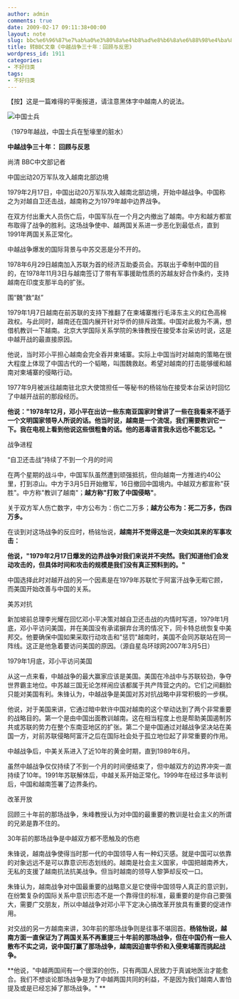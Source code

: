 ```yaml
---
author: admin
comments: true
date: 2009-02-17 09:11:38+00:00
layout: note
slug: bbc%e6%96%87%e7%ab%a0%e3%80%8a%e4%b8%ad%e8%b6%8a%e6%88%98%e4%ba%89%e4%b8%89%e5%8d%81%e5%b9%b4%ef%bc%9a-%e5%9b%9e%e9%a1%be%e4%b8%8e%e5%8f%8d%e6%80%9d%e3%80%8b
title: 转BBC文章《中越战争三十年：回顾与反思》
wordpress_id: 1911
categories:
- 不好归类
tags:
- 不好归类
---
```


【按】这是一篇难得的平衡报道，请注意黑体字中越南人的说法。

![中国士兵](http://farm4.static.flickr.com/3650/3286691689_5c2df0aa77.jpg?v=0)

（1979年越战，中国士兵在堑壕里的脏水）

**中越战争三十年： 回顾与反思**

尚清
BBC中文部记者

中国出动20万军队攻入越南北部边境

1979年2月17日，中国出动20万军队攻入越南北部边境，开始中越战争。中国称之为对越自卫还击战，越南称之为1979年越中边界战争。

在双方付出重大人员伤亡后，中国军队在一个月之内撤出了越南。中方和越方都宣布取得了战争的胜利。这场战争使中、越两国关系进一步恶化到最低点，直到1991年两国关系正常化。

中越战争爆发的国际背景与中苏交恶是分不开的。

1978年6月29日越南加入苏联为首的经济互助委员会。苏联出于牵制中国的目的，在1978年11月3日与越南签订了带有军事援助性质的苏越友好合作条约，支持越南在印度支那半岛的扩张。

围“魏”救“赵”

1979年1月7日越南在前苏联的支持下推翻了在柬埔寨推行毛泽东主义的红色高棉政权。与此同时，越南还在国内展开针对华侨的排斥政策。中国对此极为不满，想借机教训一下越南。北京大学国际关系学院的朱锋教授在接受本台采访时说，这是中越开战的最直接原因。

他说，当时邓小平担心越南会完全吞并柬埔寨。实际上中国当时对越南的策略在很大程度上体现了中国古代的一个韬略，叫围魏救赵。希望对越南的打击能够缓和越南对柬埔寨的侵略行动。

1977年9月被派往越南驻北京大使馆担任一等秘书的杨铭怡在接受本台采访时回忆了中越开战前的那段经历。

**他说："1978年12月，邓小平在出访一些东南亚国家时曾讲了一些在我看来不适于一个文明国家领导人所说的话。他当时说，越南是一个流氓，我们需要教训它一下。我在电视上看到他说这些很粗鲁的话。他的恶毒语言我永远也不能忘记。"**

战争进程

“自卫还击战”持续了不到一个月的时间

在两个星期的战斗中，中国军队虽然遭到顽强抵抗，但向越南一方推进约40公里，打到凉山。中方于3月5日开始撤军，16日撤回中国境内。中越双方都宣称"获胜"。中方称"教训了越南"；**越方称"打败了中国侵略"**。

关于双方军人伤亡数字，中方公布为：伤亡二万多；**越方公布为：死二万多，伤四万多。**

在谈到对这场战争的反应时，杨铭怡说，**越南并不觉得这是一次突如其来的军事攻击：**

**他说，"1979年2月17日爆发的边界战争对我们来说并不突然。我们知道他们会发动攻击的，但具体时间和攻击的规模是我们没有真正预料到的。"**

中国选择此时对越开战的另一个因素是在1979年苏联忙于阿富汗战争无暇它顾，而美国开始改善与中国的关系。

美苏对抗

新加坡前总理李光耀在回忆邓小平决策对越自卫还击战的内情时写道，1979年1月底，邓小平访问美国，并在美国没有承诺摒弃台湾的情况下，同卡特总统恢复中美邦交。他要确保中国如果采取行动攻击和"惩罚"越南时，美国不会同苏联站在同一阵线。这正是他急着要访问美国的原因。（源自星岛环球网2007年3月5日）

1979年1月底，邓小平访问美国

从这一点来看，中越战争的最大赢家应该是美国。美国在冷战中与苏联较劲，争夺世界霸主地位。中苏越三国无论怎样闹应该都属于共产阵营之内的。它们之间翻脸只能对美国有利。朱锋认为，中越战争是美国对苏对抗战略中非常积极的一步棋。

他说，对于美国来讲，它通过暗中默许中国对越南的这个举动达到了两个非常重要的战略目的。第一个是由中国出面教训越南。这在相当程度上也是帮助美国遏制苏共或苏联的势力在整个东南亚地区的扩张。第二个是中国通过对越战争坚决站在美国一方，对前苏联侵略阿富汗之后在国际社会处于孤立地位起了非常重要的作用。

中越战争后，中美关系进入了近10年的黄金时期，直到1989年6月。

虽然中越战争仅仅持续了不到一个月的时间便结束了，但中越双方的边界冲突一直持续了10年。1991年苏联解体后，中越关系开始正常化。1999年在经过多年谈判后，中国和越南签署了边界条约。

改革开放

回顾三十年前的那场战争，朱峰教授认为对中国的最重要的教训是社会主义的所谓的兄弟是靠不住的。

30年前的那场战争是中越双方都不愿触及的伤疤

朱锋说，越南战争使得当时那一代的中国领导人有一种幻灭感。就是中国可以依靠的对象远远不是可以靠意识形态划线的。越南是社会主义国家，中国把越南养大，无私的支援了越南抗法抗美战争。但当时越南的领导人黎笋却反咬一口。

朱锋认为，越南战争对中国最重要的战略意义是它使得中国领导人真正的意识到，在纷繁复杂的国际关系中意识形态不是一个靠得住的标准，最重要的是你自己要强大，需要广交朋友，所以中越战争对邓小平下定决心搞改革开放具有重要的促进作用。

对交战的另一方越南来讲，30年前的那场战争则是往事不堪回首。**杨铭怡说，越南方面一直保证为了两国关系不再重提三十年前的那场战争，但在中国仍有一些人散布不实之词，说中国打赢了那场战争，越南因迫害华侨和入侵柬埔寨而挑起战争。**

**他说，"中越两国间有一个很深的创伤，只有两国人民致力于真诚地医治才能愈合。我们不想谈论那场战争是为了中越两国共同的利益，不是因为我们越南人害怕提及或是已经忘掉了那场战争。" **

